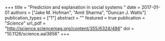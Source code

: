 +++
title = "Prediction and explanation in social systems "
date = 2017-01-01
authors = ["Jake M. Hofman", "Amit Sharma", "Duncan J. Watts"]
publication_types = ["1"]
abstract = ""
featured = true
publication = "*Science*"
url_pdf = "http://science.sciencemag.org/content/355/6324/486"
doi = "10.1126/science.aal3856"
+++


